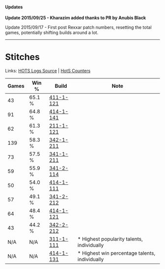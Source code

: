 #### Updates
**Update 2015/09/25 - Kharazim added thanks to PR by Anubis Black**

Update 2015/09/17 - First post Rexxar patch numbers, resetting the total games, potentially shifting builds around a lot.

***

# Stitches

Links: [HOTS Logs Source](https://www.hotslogs.com/Sitewide/HeroDetails?Hero=Stitches) | [HotS Counters](http://hotscounters.com/#/hero/Stitches)

Games  | Win %  | Build     | Note
-----  | -----  | -----     | ----
43     | 65.1 % | [411-1-121](http://www.heroesfire.com/hots/talent-calculator/stitches#rr6H) | 
91     | 64.8 % | [414-1-141](http://www.heroesfire.com/hots/talent-calculator/stitches#ryRL) | 
62     | 61.3 % | [211-1-121](http://www.heroesfire.com/hots/talent-calculator/stitches#kCqH) | 
139    | 58.3 % | [342-1-211](http://www.heroesfire.com/hots/talent-calculator/stitches#pCgR) | 
73     | 57.5 % | [341-1-211](http://www.heroesfire.com/hots/talent-calculator/stitches#pAEB) | 
59     | 55.9 % | [341-2-114](http://www.heroesfire.com/hots/talent-calculator/stitches#pASI) | 
50     | 54.0 % | [414-1-111](http://www.heroesfire.com/hots/talent-calculator/stitches#ryQt) | 
57     | 49.1 % | [341-2-212](http://www.heroesfire.com/hots/talent-calculator/stitches#pATq) | 
64     | 48.4 % | [414-1-121](http://www.heroesfire.com/hots/talent-calculator/stitches#ryR1) | 
43     | 44.2 % | [342-2-212](http://www.heroesfire.com/hots/talent-calculator/stitches#pCw4) | 
N/A    | N/A    | [311-1-111](http://www.heroesfire.com/hots/talent-calculator/stitches#o0z7) | * Highest popularity talents, individually
N/A    | N/A    | [414-1-131](http://www.heroesfire.com/hots/talent-calculator/stitches#ryRB) | * Highest win percentage talents, individually
